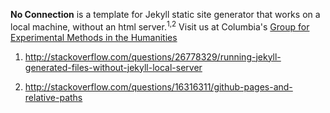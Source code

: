 **No Connection** is a template for Jekyll static site generator that works on
a local machine, without an html server.<sup>1,2</sup> Visit us at Columbia's
[Group for Experimental Methods in the
Humanities](http://xpmethod.plaintext.in/minimal-computing/no-connection.html)


1. http://stackoverflow.com/questions/26778329/running-jekyll-generated-files-without-jekyll-local-server

2. http://stackoverflow.com/questions/16316311/github-pages-and-relative-paths

